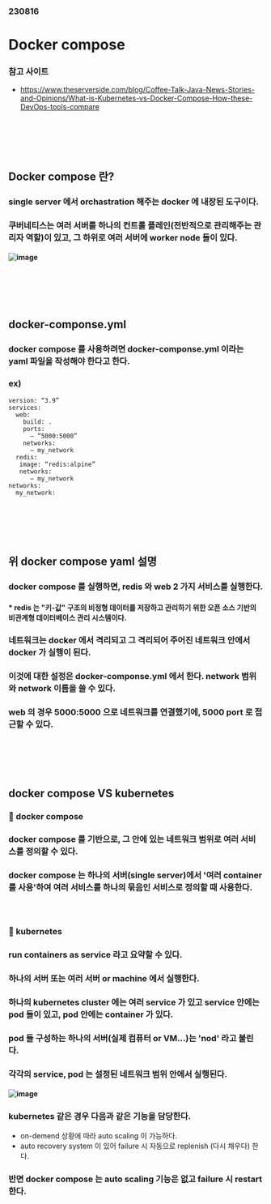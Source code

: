 ### 230816
# Docker compose
### 참고 사이트
- https://www.theserverside.com/blog/Coffee-Talk-Java-News-Stories-and-Opinions/What-is-Kubernetes-vs-Docker-Compose-How-these-DevOps-tools-compare
### <br/><br/><br/>

## Docker compose 란?
### single server 에서 orchastration 해주는 docker 에 내장된 도구이다.
### 쿠버네티스는 여러 서버를 하나의 컨트롤 플레인(전반적으로 관리해주는 관리자 역할)이 있고, 그 하위로 여러 서버에 worker node 들이 있다.
#### ![image](https://github.com/Shin-jongwhan/docker/assets/62974484/380cc775-084e-42d1-b5cc-c951ccefc8c1)
### <br/><br/><br/>

## docker-componse.yml
### docker compose 를 사용하려면 docker-componse.yml 이라는 yaml 파일을 작성해야 한다고 한다.
### ex)
```
version: “3.9”
services:
  web:
    build: .
    ports:
      – “5000:5000”
    networks:
      – my_network
  redis:
   image: “redis:alpine”
   networks:
      – my_network
networks:
  my_network:
```
### <br/><br/><br/>

## 위 docker compose yaml 설명
### docker compose 를 실행하면, redis 와 web 2 가지 서비스를 실행한다.
#### * redis 는 "키-값" 구조의 비정형 데이터를 저장하고 관리하기 위한 오픈 소스 기반의 비관계형 데이터베이스 관리 시스템이다.
### 네트워크는 docker 에서 격리되고 그 격리되어 주어진 네트워크 안에서 docker 가 실행이 된다.
### 이것에 대한 설정은 docker-componse.yml 에서 한다. network 범위와 network 이름을 쓸 수 있다.
### web 의 경우 5000:5000 으로 네트워크를 연결했기에, 5000 port 로 접근할 수 있다.
### <br/><br/><br/>

## docker compose VS kubernetes
### 🐳 docker compose
### docker compose 를 기반으로, 그 안에 있는 네트워크 범위로 여러 서비스를 정의할 수 있다.
### docker compose 는 하나의 서버(single server)에서 '여러 container 를 사용'하여 여러 서비스를 하나의 묶음인 서비스로 정의할 때 사용한다.
### <br/>

### 🎡 kubernetes
### run containers as service 라고 요약할 수 있다.
### 하나의 서버 또는 여러 서버 or machine 에서 실행한다.
### 하나의 kubernetes cluster 에는 여러 service 가 있고 service 안에는 pod 들이 있고, pod 안에는 container 가 있다.
### pod 들 구성하는 하나의 서버(실제 컴퓨터 or VM...)는 'nod' 라고 불린다.
### 각각의 service, pod 는 설정된 네트워크 범위 안에서 실행된다.
#### ![image](https://github.com/Shin-jongwhan/docker/assets/62974484/55b1b396-8b0c-4f57-a871-41588b5f1b60)

### kubernetes 같은 경우 다음과 같은 기능을 담당한다.
- on-demend 상황에 따라 auto scaling 이 가능하다.
- auto recovery system 이 있어 failure 시 자동으로 replenish (다시 채우다) 한다.
### 반면 docker compose 는 auto scaling 기능은 없고 failure 시 restart 한다.
### <br/>
